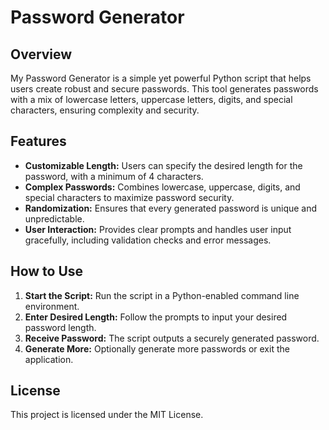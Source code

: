 # Password Generator

## Overview

My Password Generator is a simple yet powerful Python script that helps users create robust and secure passwords. This tool generates passwords with a mix of lowercase letters, uppercase letters, digits, and special characters, ensuring complexity and security.

## Features

- **Customizable Length:** Users can specify the desired length for the password, with a minimum of 4 characters.
- **Complex Passwords:** Combines lowercase, uppercase, digits, and special characters to maximize password security.
- **Randomization:** Ensures that every generated password is unique and unpredictable.
- **User Interaction:** Provides clear prompts and handles user input gracefully, including validation checks and error messages.


## How to Use

1. **Start the Script:** Run the script in a Python-enabled command line environment.
2. **Enter Desired Length:** Follow the prompts to input your desired password length.
3. **Receive Password:** The script outputs a securely generated password.
4. **Generate More:** Optionally generate more passwords or exit the application.


## License

This project is licensed under the MIT License.
